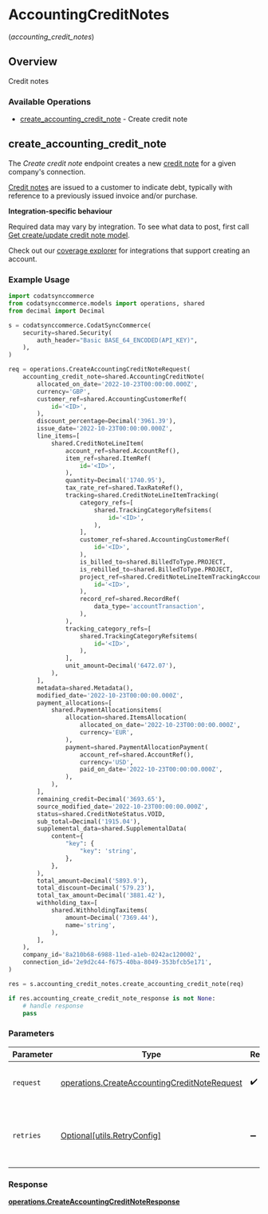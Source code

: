 # AccountingCreditNotes
(*accounting_credit_notes*)

## Overview

Credit notes

### Available Operations

* [create_accounting_credit_note](#create_accounting_credit_note) - Create credit note

## create_accounting_credit_note

The *Create credit note* endpoint creates a new [credit note](https://docs.codat.io/accounting-api#/schemas/CreditNote) for a given company's connection.

[Credit notes](https://docs.codat.io/accounting-api#/schemas/CreditNote) are issued to a customer to indicate debt, typically with reference to a previously issued invoice and/or purchase.

**Integration-specific behaviour**

Required data may vary by integration. To see what data to post, first call [Get create/update credit note model](https://docs.codat.io/accounting-api#/operations/get-create-update-creditNotes-model).

Check out our [coverage explorer](https://knowledge.codat.io/supported-features/accounting?view=tab-by-data-type&dataType=creditNotes) for integrations that support creating an account.


### Example Usage

```python
import codatsynccommerce
from codatsynccommerce.models import operations, shared
from decimal import Decimal

s = codatsynccommerce.CodatSyncCommerce(
    security=shared.Security(
        auth_header="Basic BASE_64_ENCODED(API_KEY)",
    ),
)

req = operations.CreateAccountingCreditNoteRequest(
    accounting_credit_note=shared.AccountingCreditNote(
        allocated_on_date='2022-10-23T00:00:00.000Z',
        currency='GBP',
        customer_ref=shared.AccountingCustomerRef(
            id='<ID>',
        ),
        discount_percentage=Decimal('3961.39'),
        issue_date='2022-10-23T00:00:00.000Z',
        line_items=[
            shared.CreditNoteLineItem(
                account_ref=shared.AccountRef(),
                item_ref=shared.ItemRef(
                    id='<ID>',
                ),
                quantity=Decimal('1740.95'),
                tax_rate_ref=shared.TaxRateRef(),
                tracking=shared.CreditNoteLineItemTracking(
                    category_refs=[
                        shared.TrackingCategoryRefsitems(
                            id='<ID>',
                        ),
                    ],
                    customer_ref=shared.AccountingCustomerRef(
                        id='<ID>',
                    ),
                    is_billed_to=shared.BilledToType.PROJECT,
                    is_rebilled_to=shared.BilledToType.PROJECT,
                    project_ref=shared.CreditNoteLineItemTrackingAccountingProjectReference(
                        id='<ID>',
                    ),
                    record_ref=shared.RecordRef(
                        data_type='accountTransaction',
                    ),
                ),
                tracking_category_refs=[
                    shared.TrackingCategoryRefsitems(
                        id='<ID>',
                    ),
                ],
                unit_amount=Decimal('6472.07'),
            ),
        ],
        metadata=shared.Metadata(),
        modified_date='2022-10-23T00:00:00.000Z',
        payment_allocations=[
            shared.PaymentAllocationsitems(
                allocation=shared.ItemsAllocation(
                    allocated_on_date='2022-10-23T00:00:00.000Z',
                    currency='EUR',
                ),
                payment=shared.PaymentAllocationPayment(
                    account_ref=shared.AccountRef(),
                    currency='USD',
                    paid_on_date='2022-10-23T00:00:00.000Z',
                ),
            ),
        ],
        remaining_credit=Decimal('3693.65'),
        source_modified_date='2022-10-23T00:00:00.000Z',
        status=shared.CreditNoteStatus.VOID,
        sub_total=Decimal('1915.04'),
        supplemental_data=shared.SupplementalData(
            content={
                "key": {
                    "key": 'string',
                },
            },
        ),
        total_amount=Decimal('5893.9'),
        total_discount=Decimal('579.23'),
        total_tax_amount=Decimal('3881.42'),
        withholding_tax=[
            shared.WithholdingTaxitems(
                amount=Decimal('7369.44'),
                name='string',
            ),
        ],
    ),
    company_id='8a210b68-6988-11ed-a1eb-0242ac120002',
    connection_id='2e9d2c44-f675-40ba-8049-353bfcb5e171',
)

res = s.accounting_credit_notes.create_accounting_credit_note(req)

if res.accounting_create_credit_note_response is not None:
    # handle response
    pass
```

### Parameters

| Parameter                                                                                                    | Type                                                                                                         | Required                                                                                                     | Description                                                                                                  |
| ------------------------------------------------------------------------------------------------------------ | ------------------------------------------------------------------------------------------------------------ | ------------------------------------------------------------------------------------------------------------ | ------------------------------------------------------------------------------------------------------------ |
| `request`                                                                                                    | [operations.CreateAccountingCreditNoteRequest](../../models/operations/createaccountingcreditnoterequest.md) | :heavy_check_mark:                                                                                           | The request object to use for the request.                                                                   |
| `retries`                                                                                                    | [Optional[utils.RetryConfig]](../../models/utils/retryconfig.md)                                             | :heavy_minus_sign:                                                                                           | Configuration to override the default retry behavior of the client.                                          |


### Response

**[operations.CreateAccountingCreditNoteResponse](../../models/operations/createaccountingcreditnoteresponse.md)**

